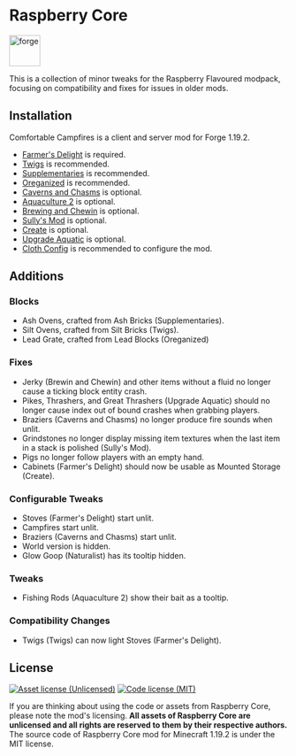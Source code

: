# Raspberry Core

<a href='https://files.minecraftforge.net'><img alt="forge" height="56" src="https://cdn.jsdelivr.net/npm/@intergrav/devins-badges@3/assets/cozy/supported/forge_vector.svg"></a>

This is a collection of minor tweaks for the Raspberry Flavoured modpack, focusing on compatibility and fixes for issues in older mods.

## Installation

Comfortable Campfires is a client and server mod for Forge 1.19.2.
- [Farmer's Delight](https://modrinth.com/mod/farmers-delight) is required.
- [Twigs](https://modrinth.com/mod/twigs) is recommended.
- [Supplementaries](https://modrinth.com/mod/supplementaries) is recommended.
- [Oreganized](https://modrinth.com/mod/oreganized) is recommended.
- [Caverns and Chasms](https://modrinth.com/mod/caverns-and-chasms) is optional.
- [Aquaculture 2](https://modrinth.com/mod/aquaculture) is optional.
- [Brewing and Chewin](https://www.curseforge.com/minecraft/mc-mods/brewin-and-chewin) is optional.
- [Sully's Mod](https://modrinth.com/mod/sullysmod) is optional.
- [Create](https://modrinth.com/mod/create) is optional.
- [Upgrade Aquatic](https://modrinth.com/mod/upgrade-aquatic) is optional.
- [Cloth Config](https://modrinth.com/mod/cloth-config) is recommended to configure the mod.


## Additions

### Blocks
- Ash Ovens, crafted from Ash Bricks (Supplementaries).
- Silt Ovens, crafted from Silt Bricks (Twigs).
- Lead Grate, crafted from Lead Blocks (Oreganized)

### Fixes
- Jerky (Brewin and Chewin) and other items without a fluid no longer cause a ticking block entity crash.
- Pikes, Thrashers, and Great Thrashers (Upgrade Aquatic) should no longer cause index out of bound crashes when grabbing players.
- Braziers (Caverns and Chasms) no longer produce fire sounds when unlit.
- Grindstones no longer display missing item textures when the last item in a stack is polished (Sully's Mod).
- Pigs no longer follow players with an empty hand.
- Cabinets (Farmer's Delight) should now be usable as Mounted Storage (Create).

### Configurable Tweaks
- Stoves (Farmer's Delight) start unlit.
- Campfires start unlit.
- Braziers (Caverns and Chasms) start unlit.
- World version is hidden.
- Glow Goop (Naturalist) has its tooltip hidden.

### Tweaks
- Fishing Rods (Aquaculture 2) show their bait as a tooltip.

### Compatibility Changes
- Twigs (Twigs) can now light Stoves (Farmer's Delight).

## License
[![Asset license (Unlicensed)](https://img.shields.io/badge/assets%20license-All%20Rights%20Reserved-red.svg?style=flat-square)](https://en.wikipedia.org/wiki/All_rights_reserved)
[![Code license (MIT)](https://img.shields.io/badge/code%20license-MIT-green.svg?style=flat-square)](https://github.com/cassiancc/Raspberry-Core/blob/main/LICENSE.txt)



If you are thinking about using the code or assets from Raspberry Core, please note the mod's licensing. **All assets of Raspberry Core are unlicensed and all rights are reserved to them by their respective authors.** The source code of Raspberry Core mod for Minecraft 1.19.2 is under the MIT license.
